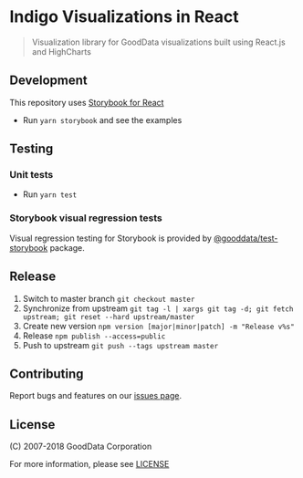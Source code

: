 # Indigo Visualizations in React
> Visualization library for GoodData visualizations built using React.js and HighCharts

## Development

This repository uses [Storybook for React](https://github.com/storybooks/storybook/tree/master/app/react)

* Run `yarn storybook` and see the examples

## Testing

### Unit tests

* Run `yarn test`

### Storybook visual regression tests

Visual regression testing for Storybook is provided by [@gooddata/test-storybook](https://github.com/gooddata/gdc-client-utils/tree/master/test-storybook) package.

## Release

  1. Switch to master branch `git checkout master`
  2. Synchronize from upstream `git tag -l | xargs git tag -d; git fetch upstream; git reset --hard upstream/master`
  3. Create new version `npm version [major|minor|patch] -m "Release v%s"`
  4. Release `npm publish --access=public`
  5. Push to upstream `git push --tags upstream master`

## Contributing
Report bugs and features on our [issues page](https://github.com/gooddata/gooddata-indigo-visualizations/issues).

## License
(C) 2007-2018 GoodData Corporation

For more information, please see [LICENSE](https://github.com/gooddata/gooddata-indigo-visualizations/blob/master/LICENSE)
